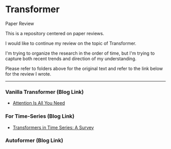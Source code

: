 # Transformer

Paper Review

This is a repository centered on paper reviews.

I would like to continue my review on the topic of Transformer.

I'm trying to organize the research in the order of time, but I'm trying to capture both recent trends and direction of my understanding.

Please refer to folders above for the original text and refer to the link below for the review I wrote.

__________

### Vanilla Transformer (Blog Link)

- [Attention Is All You Need](https://seollane22.tistory.com/20)

### For Time-Series (Blog Link)

- [Transformers in Time Series: A Survey](https://seollane22.tistory.com/21)

### Autoformer (Blog Link)
